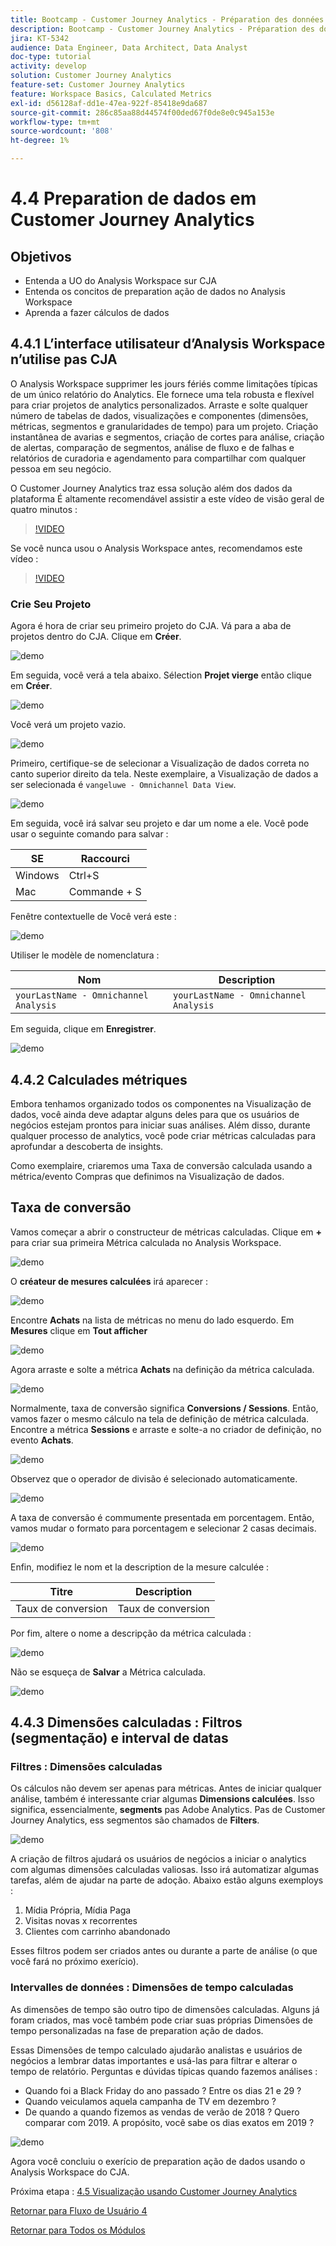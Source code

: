 ```yaml
---
title: Bootcamp - Customer Journey Analytics - Préparation des données dans Analysis Workspace - Brésil
description: Bootcamp - Customer Journey Analytics - Préparation des données dans Analysis Workspace - Brésil
jira: KT-5342
audience: Data Engineer, Data Architect, Data Analyst
doc-type: tutorial
activity: develop
solution: Customer Journey Analytics
feature-set: Customer Journey Analytics
feature: Workspace Basics, Calculated Metrics
exl-id: d56128af-dd1e-47ea-922f-85418e9da687
source-git-commit: 286c85aa88d44574f00ded67f0de8e0c945a153e
workflow-type: tm+mt
source-wordcount: '808'
ht-degree: 1%

---
```


# 4.4 Preparation de dados em Customer Journey Analytics

## Objetivos

- Entenda a UO do Analysis Workspace sur CJA
- Entenda os concitos de preparation ação de dados no Analysis Workspace
- Aprenda a fazer cálculos de dados

## 4.4.1 L’interface utilisateur d’Analysis Workspace n’utilise pas CJA

O Analysis Workspace supprimer les jours fériés comme limitações típicas de um único relatório do Analytics. Ele fornece uma tela robusta e flexível para criar projetos de analytics personalizados. Arraste e solte qualquer número de tabelas de dados, visualizações e componentes (dimensões, métricas, segmentos e granularidades de tempo) para um projeto. Criação instantânea de avarias e segmentos, criação de cortes para análise, criação de alertas, comparação de segmentos, análise de fluxo e de falhas e relatórios de curadoria e agendamento para compartilhar com qualquer pessoa em seu negócio.

O Customer Journey Analytics traz essa solução além dos dados da plataforma É altamente recomendável assistir a este vídeo de visão geral de quatro minutos :

>[!VIDEO](https://video.tv.adobe.com/v/35109?quality=12&learn=on&enablevpops)

Se você nunca usou o Analysis Workspace antes, recomendamos este vídeo :

>[!VIDEO](https://video.tv.adobe.com/v/26266?quality=12&learn=on&enablevpops)

### Crie Seu Projeto

Agora é hora de criar seu primeiro projeto do CJA. Vá para a aba de projetos dentro do CJA. Clique em **Créer**.

![demo](./images/prmenu.png)

Em seguida, você verá a tela abaixo. Sélection **Projet vierge** então clique em **Créer**.

![demo](./images/prmenu1.png)

Você verá um projeto vazio.

![demo](./images/premptyprojects.png)

Primeiro, certifique-se de selecionar a Visualização de dados correta no canto superior direito da tela. Neste exemplaire, a Visualização de dados a ser selecionada é `vangeluwe - Omnichannel Data View`.

![demo](./images/prdv.png)

Em seguida, você irá salvar seu projeto e dar um nome a ele. Você pode usar o seguinte comando para salvar :

| SE | Raccourci |
| ----------------- |-------------| 
| Windows | Ctrl+S |
| Mac | Commande + S |

Fenêtre contextuelle de Você verá este :

![demo](./images/prsave.png)

Utiliser le modèle de nomenclatura :

| Nom | Description |
| ----------------- |-------------| 
| `yourLastName - Omnichannel Analysis` | `yourLastName - Omnichannel Analysis` |

Em seguida, clique em **Enregistrer**.

![demo](./images/prsave2.png)

## 4.4.2 Calculades métriques

Embora tenhamos organizado todos os componentes na Visualização de dados, você ainda deve adaptar alguns deles para que os usuários de negócios estejam prontos para iniciar suas análises. Além disso, durante qualquer processo de analytics, você pode criar métricas calculadas para aprofundar a descoberta de insights.

Como exemplaire, criaremos uma Taxa de conversão calculada usando a métrica/evento Compras que definimos na Visualização de dados.

## Taxa de conversão

Vamos começar a abrir o constructeur de métricas calculadas. Clique em **+** para criar sua primeira Métrica calculada no Analysis Workspace.

![demo](./images/pradd.png)

O **créateur de mesures calculées** irá aparecer :

![demo](./images/prbuilder.png)

Encontre **Achats** na lista de métricas no menu do lado esquerdo. Em **Mesures** clique em **Tout afficher**

![demo](./images/calcbuildercr1.png)

Agora arraste e solte a métrica **Achats** na definição da métrica calculada.

![demo](./images/calcbuildercr2.png)

Normalmente, taxa de conversão significa **Conversions / Sessions**. Então, vamos fazer o mesmo cálculo na tela de definição de métrica calculada. Encontre a métrica **Sessions** e arraste e solte-a no criador de definição, no evento **Achats**.

![demo](./images/calcbuildercr3.png)

Observez que o operador de divisão é selecionado automaticamente.

![demo](./images/calcbuildercr4.png)

A taxa de conversão é commumente presentada em porcentagem. Então, vamos mudar o formato para porcentagem e selecionar 2 casas decimais.

![demo](./images/calcbuildercr5.png)

Enfin, modifiez le nom et la description de la mesure calculée :

| Titre | Description |
| ----------------- |-------------| 
| Taux de conversion | Taux de conversion |

Por fim, altere o nome a descripção da métrica calculada :

![demo](./images/calcbuildercr6.png)

Não se esqueça de **Salvar** a Métrica calculada.

![demo](./images/pr9.png)

## 4.4.3 Dimensões calculadas : Filtros (segmentação) e interval de datas

### Filtres : Dimensões calculadas

Os cálculos não devem ser apenas para métricas. Antes de iniciar qualquer análise, também é interessante criar algumas **Dimensions calculées**. Isso significa, essencialmente, **segments** pas Adobe Analytics. Pas de Customer Journey Analytics, ess segmentos são chamados de **Filters**.

![demo](./images/prfilters.png)

A criação de filtros ajudará os usuários de negócios a iniciar o analytics com algumas dimensões calculadas valiosas. Isso irá automatizar algumas tarefas, além de ajudar na parte de adoção. Abaixo estão alguns exemploys :

1. Mídia Própria, Mídia Paga
2. Visitas novas x recorrentes
3. Clientes com carrinho abandonado

Esses filtros podem ser criados antes ou durante a parte de análise (o que você fará no próximo exerício).

### Intervalles de données : Dimensões de tempo calculadas

As dimensões de tempo são outro tipo de dimensões calculadas. Alguns já foram criados, mas você também pode criar suas próprias Dimensões de tempo personalizadas na fase de preparation ação de dados.

Essas Dimensões de tempo calculado ajudarão analistas e usuários de negócios a lembrar datas importantes e usá-las para filtrar e alterar o tempo de relatório. Perguntas e dúvidas típicas quando fazemos análises :

- Quando foi a Black Friday do ano passado ? Entre os dias 21 e 29 ?
- Quando veiculamos aquela campanha de TV em dezembro ?
- De quando a quando fizemos as vendas de verão de 2018 ? Quero comparar com 2019. A propósito, você sabe os dias exatos em 2019 ?

![demo](./images/timedimensions.png)

Agora você concluiu o exerício de preparation ação de dados usando o Analysis Workspace do CJA.

Próxima etapa : [4.5 Visualização usando Customer Journey Analytics](./ex5.md)

[Retornar para Fluxo de Usuário 4](./uc4.md)

[Retornar para Todos os Módulos](./../../overview.md)
